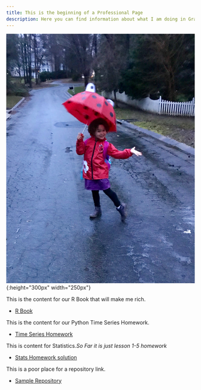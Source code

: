 ```yaml
---
title: This is the beginning of a Professional Page
description: Here you can find information about what I am doing in Graduate School and about the courses I teach.
---
```

![My Picture](/pics/T.jpg){:height="300px" width="250px"}

This is the content for our R Book that will make me rich.
- [R Book](/Timeseries/index.md)

This is the content for our Python Time Series Homework.
- [Time Series Homework](/Timeseries/index.md)

This is content for Statistics.*So Far it is just lesson 1-5 homework*
- [Stats Homework solution](/Statistics/index.md)

This is a poor place for a repository link.
- [Sample Repository](https://github.com/bmarlin96/sample)
